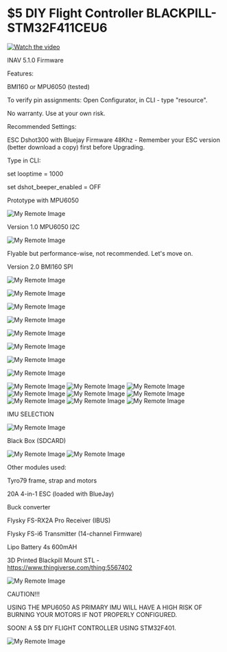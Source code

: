 # $5 DIY Flight Controller BLACKPILL-STM32F411CEU6

[![Watch the video](https://github.com/EonClaw/DIY-Flight-Controller-STM32F411CEU6/blob/main/images/YT-VID-BIG.png)](https://www.youtube.com/embed/4ur5MpvDCFg)

INAV 5.1.0 Firmware

Features:

BMI160 or MPU6050 (tested)


To verify pin assignments: Open Configurator, in CLI - type "resource". 

No warranty. Use at your own risk.

Recommended Settings:

ESC Dshot300 with Bluejay Firmware 48Khz - Remember your ESC version (better download a copy) first before Upgrading.

Type in CLI:

set looptime = 1000

set dshot_beeper_enabled = OFF
           


Prototype with MPU6050

![My Remote Image](https://github.com/EonClaw/10Dollar-Flight-Controller-STM32F411CEU6/blob/main/images/20221008_022133.jpg?dl=0)


Version 1.0 MPU6050 I2C

![My Remote Image](https://github.com/EonClaw/10Dollar-Flight-Controller-STM32F411CEU6/blob/main/images/20221010_202114.jpg?dl=0)

Flyable but performance-wise, not recommended. Let's move on.

Version 2.0 BMI160 SPI

![My Remote Image](https://github.com/EonClaw/10Dollar-Flight-Controller-STM32F411CEU6/blob/main/images/20221014_203524-ed.jpg?dl=0)

![My Remote Image](https://github.com/EonClaw/10Dollar-Flight-Controller-STM32F411CEU6/blob/main/images/20221015_083626.jpg?dl=0)

![My Remote Image](https://github.com/EonClaw/10Dollar-Flight-Controller-STM32F411CEU6/blob/main/images/20221015_083644.jpg?dl=0)

![My Remote Image](https://github.com/EonClaw/10Dollar-Flight-Controller-STM32F411CEU6/blob/main/images/20221015_083927.jpg?dl=0)

![My Remote Image](https://github.com/EonClaw/10Dollar-Flight-Controller-STM32F411CEU6/blob/main/images/20221011_154746-ed.jpg?dl=0)


![My Remote Image](https://github.com/EonClaw/10Dollar-Flight-Controller-STM32F411CEU6/blob/main/images/blackpill-fc-pinout-sd.png?dl=0)

![My Remote Image](https://github.com/EonClaw/DIY-Flight-Controller-STM32F411CEU6/blob/main/images/BMI1601.jpeg?dl=0)

![My Remote Image](https://github.com/EonClaw/DIY-Flight-Controller-STM32F411CEU6/blob/main/images/MPU6500.png?dl=0)


![My Remote Image](https://github.com/EonClaw/DIY-Flight-Controller-STM32F411CEU6/blob/main/images/thumbs/thumb-20220921_230136.jpg?dl=0)
![My Remote Image](https://github.com/EonClaw/DIY-Flight-Controller-STM32F411CEU6/blob/main/images/thumbs/thumb-20221009_025947.jpg?dl=0)
![My Remote Image](https://github.com/EonClaw/DIY-Flight-Controller-STM32F411CEU6/blob/main/images/thumbs/thumb-20221010_201518.jpg?dl=0)
![My Remote Image](https://github.com/EonClaw/DIY-Flight-Controller-STM32F411CEU6/blob/main/images/thumbs/thumb-20221014_203524-ed.jpg?dl=0)
![My Remote Image](https://github.com/EonClaw/DIY-Flight-Controller-STM32F411CEU6/blob/main/images/thumbs/thumb-20221014_205547.jpg?dl=0)
![My Remote Image](https://github.com/EonClaw/DIY-Flight-Controller-STM32F411CEU6/blob/main/images/thumbs/thumb-20221014_214014.jpg?dl=0)
![My Remote Image](https://github.com/EonClaw/DIY-Flight-Controller-STM32F411CEU6/blob/main/images/thumbs/thumb-20221014_214036.jpg?dl=0)
![My Remote Image](https://github.com/EonClaw/DIY-Flight-Controller-STM32F411CEU6/blob/main/images/thumbs/thumb-20221015_083626.jpg?dl=0)
![My Remote Image](https://github.com/EonClaw/DIY-Flight-Controller-STM32F411CEU6/blob/main/images/thumbs/thumb-20221016_135220.jpg?dl=0)

IMU SELECTION

![My Remote Image](https://github.com/EonClaw/10Dollar-Flight-Controller-STM32F411CEU6/blob/main/IMPORTANT!!!.png?dl=0)

Black Box (SDCARD)

![My Remote Image](https://github.com/EonClaw/DIY-Flight-Controller-STM32F411CEU6/blob/main/images/inavbb.png?dl=0)
![My Remote Image](https://github.com/EonClaw/DIY-Flight-Controller-STM32F411CEU6/blob/main/images/bbexplorer.png?dl=0)

Other modules used:

Tyro79 frame, strap and motors

20A 4-in-1 ESC (loaded with BlueJay)

Buck converter

Flysky FS-RX2A Pro Receiver (IBUS)

Flysky FS-i6 Transmitter (14-channel Firmware)

Lipo Battery 4s 600mAH

3D Printed Blackpill Mount STL - https://www.thingiverse.com/thing:5567402

![My Remote Image](https://github.com/EonClaw/10Dollar-Flight-Controller-STM32F411CEU6/blob/main/images/blkpil-05-50.png?dl=0)


CAUTION!!!

USING THE MPU6050 AS PRIMARY IMU WILL HAVE A HIGH RISK OF BURNING YOUR MOTORS IF NOT PROPERLY CONFIGURED.




SOON! A 5$ DIY FLIGHT CONTROLLER USING STM32F401.



![My Remote Image](https://github.com/EonClaw/10Dollar-Flight-Controller-STM32F411CEU6/blob/main/images/cc.png?dl=0)
